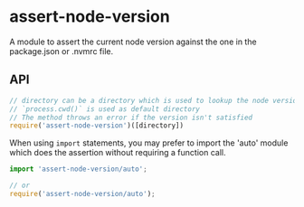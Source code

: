 # assert-node-version

A module to assert the current node version against the one
in the package.json or .nvmrc file.

## API
```javascript
// directory can be a directory which is used to lookup the node version
// `process.cwd()` is used as default directory
// The method throws an error if the version isn't satisfied
require('assert-node-version')([directory])
```

When using `import` statements, you may prefer to import the 'auto' module which does the assertion
without requiring a function call.

```javascript
import 'assert-node-version/auto';

// or
require('assert-node-version/auto');
```

